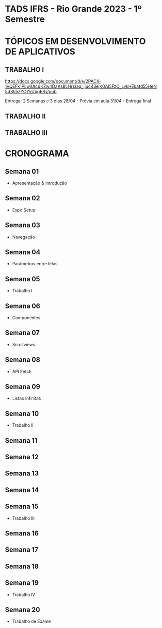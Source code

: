 # TADS IFRS - Rio Grande 2023 - 1º Semestre
# TÓPICOS EM DESENVOLVIMENTO DE APLICATIVOS

## TRABALHO I

https://docs.google.com/document/d/e/2PACX-1vQEFk1PjjwiUtc6KZw4DaKsBLHrLIaq_jIuc43ejK0AI5FzO_LvkHEkafd55HeN5dShb7YOYkUbgEBv/pub

Entrega: 2 Semanas e 3 dias
28/04 - Prévia em aula
31/04 - Entrega final


## TRABALHO II

## TRABALHO III


# CRONOGRAMA

## Semana 01
- Apresentação & Introdução

## Semana 02
- Expo Setup

## Semana 03
- Navegação

## Semana 04
- Parâmetros entre telas

## Semana 05
- Trabalho I

## Semana 06
- Componentes

## Semana 07
- Scrollviews

## Semana 08
- API Fetch

## Semana 09
- Listas infinitas

## Semana 10
- Trabalho II

## Semana 11

## Semana 12

## Semana 13

## Semana 14

## Semana 15
- Trabalho III

## Semana 16

## Semana 17

## Semana 18

## Semana 19
- Trabalho IV

## Semana 20
- Trabalho de Exame
